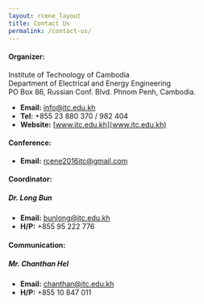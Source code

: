 ```yaml
---
layout: rcene_layout
title: Contact Us
permalink: /contact-us/
---
```


#### Organizer:

   Institute of Technology of Cambodia  
   Department of Electrical and Energy Engineering  
   PO Box 86, Russian Conf. Blvd. Phnom Penh, Cambodia.  

  - **Email:** [info@itc.edu.kh](info@itc.edu.kh)  
  - **Tel:** +855 23 880 370 / 982 404  
  - **Website:** [www.itc.edu.kh](www.itc.edu.kh)  


#### Conference:
  - **Email:** [rcene2016itc@gmail.com](mailto:rcene2016itc@gmail.com)


#### Coordinator:

##### Dr. Long Bun

  - **Email:** [bunlong@itc.edu.kh](bunlong@itc.edu.kh)  
  - **H/P:** +855 95 222 776  


#### Communication:

##### Mr. Chanthan Hel

  - **Email:** [chanthan@itc.edu.kh](chanthan@itc.edu.kh)  
  - **H/P:** +855 10 847 011  
